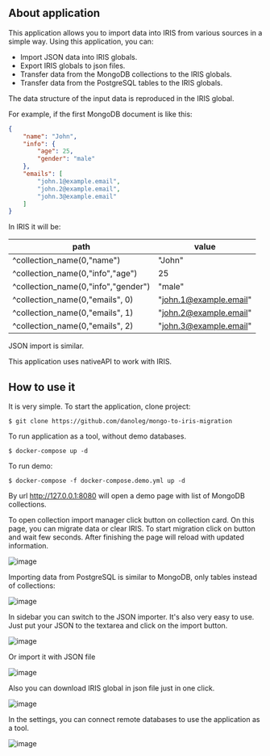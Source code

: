 
## About application
This application allows you to import data into IRIS from various sources in a simple way.
Using this application, you can: 
 - Import JSON data into IRIS globals.
 - Export IRIS globals to json files.
 - Transfer data from the MongoDB collections to the IRIS globals. 
 - Transfer data from the PostgreSQL tables to the IRIS globals. 
 
  The data structure of the input data is reproduced in the IRIS global.
 

For example, if the first MongoDB document is like this:

```json
{
    "name": "John",
    "info": {
        "age": 25,
        "gender": "male" 
    },
    "emails": [
        "john.1@example.email",
        "john.2@example.email",
        "john.3@example.email"
    ]
}
```

In IRIS it will be:

| path                                | value                  |
|-------------------------------------|------------------------|
| ^collection_name(0,"name")          | "John"                 |
| ^collection_name(0,"info","age")    | 25                     |
| ^collection_name(0,"info","gender") | "male"                 |
| ^collection_name(0,"emails", 0)     | "john.1@example.email" |
| ^collection_name(0,"emails", 1)     | "john.2@example.email" |
| ^collection_name(0,"emails", 2)     | "john.3@example.email" |


JSON import is similar.

This application uses nativeAPI to work with IRIS.
## How to use it
It is very simple. To start the application, clone project:
 ```
$ git clone https://github.com/danoleg/mongo-to-iris-migration
```

To run application as a tool, without demo databases.
```
$ docker-compose up -d
```

To run demo:
```
$ docker-compose -f docker-compose.demo.yml up -d
```

By url http://127.0.0.1:8080 will open a demo page with list of MongoDB collections. 

To open collection import manager click button on collection card. On this page, you can migrate data or clear IRIS.
To start migration click on button and wait few seconds. After finishing the page will reload with updated information.

![image](https://user-images.githubusercontent.com/31770269/216854586-b92c12e4-d392-4fe4-972f-5ea37530b579.png)


Importing data from PostgreSQL is similar to MongoDB, only tables instead of collections:

![image](https://user-images.githubusercontent.com/31770269/216854753-433ae03a-a3b9-4b75-a826-d416980c1800.png)


In sidebar you can switch to the JSON importer. It's also very easy to use. Just put your JSON to the textarea and click on the import button.

![image](https://user-images.githubusercontent.com/31770269/216854418-1404fb0d-9abe-4ba3-94e9-37df28841d98.png)


Or import it with JSON file

![image](https://github.com/danoleg/mongo-to-iris-migration/assets/31770269/e1627de9-8d23-4178-aa8f-ed498222e056)



Also you can download IRIS global in json file just in one click.

![image](https://user-images.githubusercontent.com/31770269/216854511-d8ae1c07-51d6-4c75-ac53-dcae687f0d95.png)


In the settings, you can connect remote databases to use the application as a tool.

![image](https://user-images.githubusercontent.com/31770269/216854363-b7190946-2b23-4151-8e6e-ff2c61e1e738.png)
